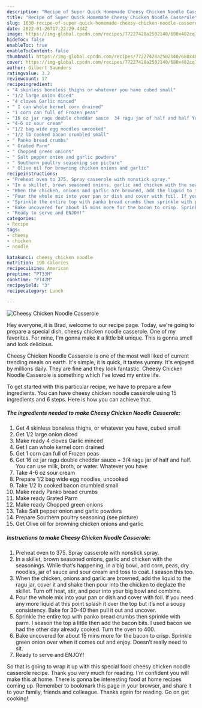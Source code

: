 ```yaml
---
description: "Recipe of Super Quick Homemade Cheesy Chicken Noodle Casserole"
title: "Recipe of Super Quick Homemade Cheesy Chicken Noodle Casserole"
slug: 1630-recipe-of-super-quick-homemade-cheesy-chicken-noodle-casserole
date: 2022-01-26T17:22:29.434Z
image: https://img-global.cpcdn.com/recipes/77227428a2502140/680x482cq70/cheesy-chicken-noodle-casserole-recipe-main-photo.jpg
hideToc: false
enableToc: true
enableTocContent: false
thumbnail: https://img-global.cpcdn.com/recipes/77227428a2502140/680x482cq70/cheesy-chicken-noodle-casserole-recipe-main-photo.jpg
cover: https://img-global.cpcdn.com/recipes/77227428a2502140/680x482cq70/cheesy-chicken-noodle-casserole-recipe-main-photo.jpg
author: Gilbert Saunders
ratingvalue: 3.2
reviewcount: 17
recipeingredient:
- "4 skinless boneless thighs or whatever you have cubed small"
- "1/2 large onion diced"
- "4 cloves Garlic minced"
- " I can whole kernel corn drained"
- "1 corn can full of Frozen peas"
- "16 oz jar ragu double cheddar sauce  34 ragu jar of half and half You can use milk broth or water Whatever you have"
- "4-6 oz sour cream"
- "1/2 bag wide egg noodles uncooked"
- "1/2 lb cooked bacon crumbled small"
- " Panko bread crumbs"
- " Grated Parm"
- " Chopped green onions"
- " Salt pepper onion and garlic powders"
- " Southern poultry seasoning see picture"
- " Olive oil for browning chicken onions and garlic"
recipeinstructions:
- "Preheat oven to 375. Spray casserole with nonstick spray."
- "In a skillet, brown seasoned onions, garlic and chicken with the seasonings. While that’s happening, in a big bowl, add corn, peas, dry noodles, jar of sauce and sour cream and toss to coat. I season this too."
- "When the chicken, onions and garlic are browned, add the liquid to the ragu jar, cover it and shake then pour into the chicken to deglaze the skillet. Turn off heat, stir, and pour into your big bowl and combine."
- "Pour the whole mix into your pan or dish and cover with foil. If you need any more liquid at this point splash it over the top but it’s not a soupy consistency. Bake for 30-40 then pull it out and uncover."
- "Sprinkle the entire top with panko bread crumbs then sprinkle with parm. I season the top a little then add the bacon bits. I used bacon we had the other day already cooked. Turn the oven to 400."
- "Bake uncovered for about 15 mins more for the bacon to crisp. Sprinkle green onion over when it comes out and enjoy. Doesn’t really need to sit."
- "Ready to serve and ENJOY!"
categories:
- Recipe
tags:
- cheesy
- chicken
- noodle

katakunci: cheesy chicken noodle 
nutrition: 190 calories
recipecuisine: American
preptime: "PT33M"
cooktime: "PT42M"
recipeyield: "3"
recipecategory: Lunch

---
```



![Cheesy Chicken Noodle Casserole](https://img-global.cpcdn.com/recipes/77227428a2502140/680x482cq70/cheesy-chicken-noodle-casserole-recipe-main-photo.jpg)

Hey everyone, it is Brad, welcome to our recipe page. Today, we're going to prepare a special dish, cheesy chicken noodle casserole. One of my favorites. For mine, I'm gonna make it a little bit unique. This is gonna smell and look delicious.

Cheesy Chicken Noodle Casserole is one of the most well liked of current trending meals on earth. It's simple, it is quick, it tastes yummy. It's enjoyed by millions daily. They are fine and they look fantastic. Cheesy Chicken Noodle Casserole is something which I've loved my entire life.




To get started with this particular recipe, we have to prepare a few ingredients. You can have cheesy chicken noodle casserole using 15 ingredients and 6 steps. Here is how you can achieve that.

<!--inarticleads1-->

##### The ingredients needed to make Cheesy Chicken Noodle Casserole:

1. Get 4 skinless boneless thighs, or whatever you have, cubed small
1. Get 1/2 large onion diced
1. Make ready 4 cloves Garlic minced
1. Get  I can whole kernel corn drained
1. Get 1 corn can full of Frozen peas
1. Get 16 oz jar ragu double cheddar sauce + 3/4 ragu jar of half and half. You can use milk, broth, or water. Whatever you have
1. Take 4-6 oz sour cream
1. Prepare 1/2 bag wide egg noodles, uncooked
1. Take 1/2 lb cooked bacon crumbled small
1. Make ready  Panko bread crumbs
1. Make ready  Grated Parm
1. Make ready  Chopped green onions
1. Take  Salt pepper onion and garlic powders
1. Prepare  Southern poultry seasoning (see picture)
1. Get  Olive oil for browning chicken onions and garlic




<!--inarticleads2-->

##### Instructions to make Cheesy Chicken Noodle Casserole:

1. Preheat oven to 375. Spray casserole with nonstick spray.
1. In a skillet, brown seasoned onions, garlic and chicken with the seasonings. While that’s happening, in a big bowl, add corn, peas, dry noodles, jar of sauce and sour cream and toss to coat. I season this too.
1. When the chicken, onions and garlic are browned, add the liquid to the ragu jar, cover it and shake then pour into the chicken to deglaze the skillet. Turn off heat, stir, and pour into your big bowl and combine.
1. Pour the whole mix into your pan or dish and cover with foil. If you need any more liquid at this point splash it over the top but it’s not a soupy consistency. Bake for 30-40 then pull it out and uncover.
1. Sprinkle the entire top with panko bread crumbs then sprinkle with parm. I season the top a little then add the bacon bits. I used bacon we had the other day already cooked. Turn the oven to 400.
1. Bake uncovered for about 15 mins more for the bacon to crisp. Sprinkle green onion over when it comes out and enjoy. Doesn’t really need to sit.
1. Ready to serve and ENJOY!



So that is going to wrap it up with this special food cheesy chicken noodle casserole recipe. Thank you very much for reading. I'm confident you will make this at home. There is gonna be interesting food at home recipes coming up. Remember to bookmark this page in your browser, and share it to your family, friends and colleague. Thanks again for reading. Go on get cooking!
